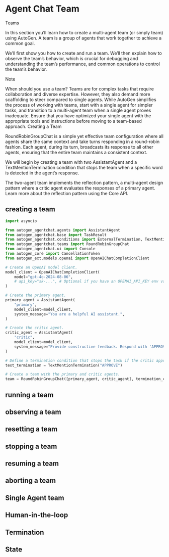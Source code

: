 # Agent Chat Team

Teams

In this section you’ll learn how to create a multi-agent team (or simply team) using AutoGen. A team is a group of agents that work together to achieve a common goal.

We’ll first show you how to create and run a team. We’ll then explain how to observe the team’s behavior, which is crucial for debugging and understanding the team’s performance, and common operations to control the team’s behavior.

Note

When should you use a team? Teams are for complex tasks that require collaboration and diverse expertise. However, they also demand more scaffolding to steer compared to single agents. While AutoGen simplifies the process of working with teams, start with a single agent for simpler tasks, and transition to a multi-agent team when a single agent proves inadequate. Ensure that you have optimized your single agent with the appropriate tools and instructions before moving to a team-based approach.
Creating a Team

RoundRobinGroupChat is a simple yet effective team configuration where all agents share the same context and take turns responding in a round-robin fashion. Each agent, during its turn, broadcasts its response to all other agents, ensuring that the entire team maintains a consistent context.

We will begin by creating a team with two AssistantAgent and a TextMentionTermination condition that stops the team when a specific word is detected in the agent’s response.

The two-agent team implements the reflection pattern, a multi-agent design pattern where a critic agent evaluates the responses of a primary agent. Learn more about the reflection pattern using the Core API.

## creating a team

```python
import asyncio

from autogen_agentchat.agents import AssistantAgent
from autogen_agentchat.base import TaskResult
from autogen_agentchat.conditions import ExternalTermination, TextMentionTermination
from autogen_agentchat.teams import RoundRobinGroupChat
from autogen_agentchat.ui import Console
from autogen_core import CancellationToken
from autogen_ext.models.openai import OpenAIChatCompletionClient

# Create an OpenAI model client.
model_client = OpenAIChatCompletionClient(
    model="gpt-4o-2024-08-06",
    # api_key="sk-...", # Optional if you have an OPENAI_API_KEY env variable set.
)

# Create the primary agent.
primary_agent = AssistantAgent(
    "primary",
    model_client=model_client,
    system_message="You are a helpful AI assistant.",
)

# Create the critic agent.
critic_agent = AssistantAgent(
    "critic",
    model_client=model_client,
    system_message="Provide constructive feedback. Respond with 'APPROVE' to when your feedbacks are addressed.",
)

# Define a termination condition that stops the task if the critic approves.
text_termination = TextMentionTermination("APPROVE")

# Create a team with the primary and critic agents.
team = RoundRobinGroupChat([primary_agent, critic_agent], termination_condition=text_termination)
```

## running a team

## observing a team

## resetting a team

## stopping a team

## resuming a team

## aborting a team

## Single Agent team

## Human-in-the-loop

## Termination

## State